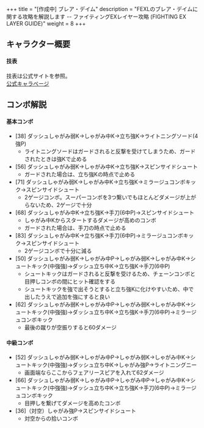 +++
title = "[作成中] ブレア・デイム"
description = "FEXLのブレア・デイムに関する攻略を解説します -- ファイティングEXレイヤー攻略 (FIGHTING EX LAYER GUIDE)"
weight = 8
+++

## キャラクター概要

#### 技表

技表は公式サイトを参照。  
[公式キャラページ](http://www.arika.co.jp/product/fexl_hp/jp/chara_jp/fexl_jp_chara08.html)

## コンボ解説

#### 基本コンボ

- [38] ダッシュしゃがみ弱K→しゃがみ中K→立ち強K→ライトニングソード(4強P)
    - ライトニングソードはガードされると反撃を受けてしまうため、ガードされたときは強Kで止める
- [56] ダッシュしゃがみ弱K→しゃがみ中K→立ち強K→スピンサイドシュート
    - ガードされた場合は、立ち強Kの時点で止める
- [71] ダッシュしゃがみ弱K→しゃがみ中K→立ち強K→ミラージュコンボキック→スピンサイドシュート
    - 2ゲージコンボ。スーパーコンボを3つ繋いでもほとんどダメージが上がらないため、2ゲージで十分
- [68] ダッシュしゃがみ中K→立ち強K→手刀(6中P)→スピンサイドシュート
    - しゃがみ中Kからスタートするダメージが高めのコンボ
    - ガードされた場合は、手刀の時点で止める
- [83] ダッシュしゃがみ中K→立ち強K→手刀(6中P)→ミラージュコンボキック→スピンサイドシュート
    - 2ゲージコンボで十分に減る
- [50] ダッシュしゃがみ弱K→しゃがみ中P→しゃがみ弱K→しゃがみ中K→シュートキック(中強強)→ダッシュ立ち中K→立ち強K→手刀(6中P)
    - シュートキックはガードされると反撃を受けるため、チェーンコンボと目押しコンボの間にヒット確認をする
    - シュートキックを強で出そうとすると立ち強Kに化けやすいため、中で出したうえで追加を強にすると良い
- [62] ダッシュしゃがみ弱K→しゃがみ中P→しゃがみ弱K→しゃがみ中K→シュートキック(中強強)→ダッシュ立ち中K→立ち強K→手刀(6中P)→ミラージュコンボキック
    - 最後の蹴りが空振りすると60ダメージ

#### 中級コンボ

- [52] ダッシュしゃがみ弱K→しゃがみ中P→しゃがみ弱K→しゃがみ中K→シュートキック(中強強)→ダッシュ立ち中K→しゃがみ強P→ライトニングニー
    - 画面端ならここからフェアリースピアを入れて62ダメージ
- [66] ダッシュしゃがみ弱K→しゃがみ中P→しゃがみ中P→しゃがみ中K→シュートキック(中強強)→ダッシュ立ち中K→立ち強K→手刀(6中P)→ミラージュコンボキック
    - 目押しを繋げてダメージを高めたコンボ
- [36]（対空）しゃがみ強P→スピンサイドシュート
    - 対空からの拾いコンボ
